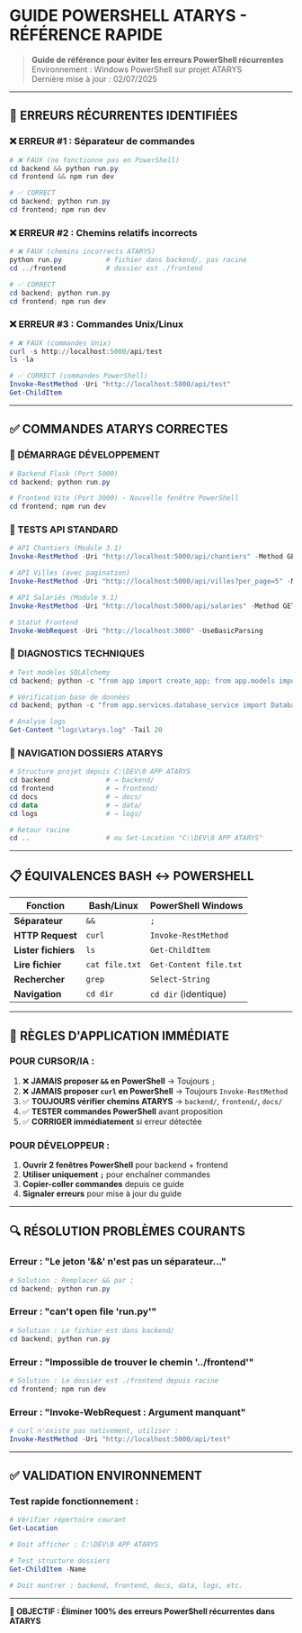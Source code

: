 # GUIDE POWERSHELL ATARYS - RÉFÉRENCE RAPIDE

> **Guide de référence pour éviter les erreurs PowerShell récurrentes**  
> Environnement : Windows PowerShell sur projet ATARYS  
> Dernière mise à jour : 02/07/2025

---

## 🚨 ERREURS RÉCURRENTES IDENTIFIÉES

### ❌ **ERREUR #1 : Séparateur de commandes**
```powershell
# ❌ FAUX (ne fonctionne pas en PowerShell)
cd backend && python run.py
cd frontend && npm run dev

# ✅ CORRECT
cd backend; python run.py
cd frontend; npm run dev
```

### ❌ **ERREUR #2 : Chemins relatifs incorrects**
```powershell
# ❌ FAUX (chemins incorrects ATARYS)
python run.py           # fichier dans backend/, pas racine
cd ../frontend          # dossier est ./frontend

# ✅ CORRECT
cd backend; python run.py
cd frontend; npm run dev
```

### ❌ **ERREUR #3 : Commandes Unix/Linux**
```powershell
# ❌ FAUX (commandes Unix)
curl -s http://localhost:5000/api/test
ls -la

# ✅ CORRECT (commandes PowerShell)
Invoke-RestMethod -Uri "http://localhost:5000/api/test"
Get-ChildItem
```

---

## ✅ COMMANDES ATARYS CORRECTES

### **🚀 DÉMARRAGE DÉVELOPPEMENT**
```powershell
# Backend Flask (Port 5000)
cd backend; python run.py

# Frontend Vite (Port 3000) - Nouvelle fenêtre PowerShell
cd frontend; npm run dev
```

### **🧪 TESTS API STANDARD**
```powershell
# API Chantiers (Module 3.1)
Invoke-RestMethod -Uri "http://localhost:5000/api/chantiers" -Method GET

# API Villes (avec pagination)
Invoke-RestMethod -Uri "http://localhost:5000/api/villes?per_page=5" -Method GET

# API Salariés (Module 9.1)
Invoke-RestMethod -Uri "http://localhost:5000/api/salaries" -Method GET

# Statut Frontend
Invoke-WebRequest -Uri "http://localhost:3000" -UseBasicParsing
```

### **🔧 DIAGNOSTICS TECHNIQUES**
```powershell
# Test modèles SQLAlchemy
cd backend; python -c "from app import create_app; from app.models import Chantier, Devis, EtatChantier; app=create_app(); app.app_context().push(); print(f'🏗️ Module 3: Chantiers & Devis: {Chantier.query.count()}, Devis: {Devis.query.count()}, États: {EtatChantier.query.count()}')"

# Vérification base de données
cd backend; python -c "from app.services.database_service import DatabaseService; from app import create_app; app=create_app(); app.app_context().push(); print('Tables:', DatabaseService.get_all_tables())"

# Analyse logs
Get-Content "logs\atarys.log" -Tail 20
```

### **📁 NAVIGATION DOSSIERS ATARYS**
```powershell
# Structure projet depuis C:\DEV\0 APP ATARYS
cd backend              # → backend/
cd frontend             # → frontend/
cd docs                 # → docs/
cd data                 # → data/
cd logs                 # → logs/

# Retour racine
cd ..                   # ou Set-Location "C:\DEV\0 APP ATARYS"
```

---

## 📋 ÉQUIVALENCES BASH ↔ POWERSHELL

| Fonction | Bash/Linux | PowerShell Windows |
|----------|------------|-------------------|
| **Séparateur** | `&&` | `;` |
| **HTTP Request** | `curl` | `Invoke-RestMethod` |
| **Lister fichiers** | `ls` | `Get-ChildItem` |
| **Lire fichier** | `cat file.txt` | `Get-Content file.txt` |
| **Rechercher** | `grep` | `Select-String` |
| **Navigation** | `cd dir` | `cd dir` (identique) |

---

## 🎯 RÈGLES D'APPLICATION IMMÉDIATE

### **POUR CURSOR/IA :**
1. ❌ **JAMAIS proposer `&&` en PowerShell** → Toujours `;`
2. ❌ **JAMAIS proposer `curl` en PowerShell** → Toujours `Invoke-RestMethod`
3. ✅ **TOUJOURS vérifier chemins ATARYS** → `backend/`, `frontend/`, `docs/`
4. ✅ **TESTER commandes PowerShell** avant proposition
5. ✅ **CORRIGER immédiatement** si erreur détectée

### **POUR DÉVELOPPEUR :**
1. **Ouvrir 2 fenêtres PowerShell** pour backend + frontend
2. **Utiliser uniquement `;`** pour enchaîner commandes
3. **Copier-coller commandes** depuis ce guide
4. **Signaler erreurs** pour mise à jour du guide

---

## 🔍 RÉSOLUTION PROBLÈMES COURANTS

### **Erreur : "Le jeton '&&' n'est pas un séparateur..."**
```powershell
# Solution : Remplacer && par ;
cd backend; python run.py
```

### **Erreur : "can't open file 'run.py'"**
```powershell
# Solution : Le fichier est dans backend/
cd backend; python run.py
```

### **Erreur : "Impossible de trouver le chemin '../frontend'"**
```powershell
# Solution : Le dossier est ./frontend depuis racine
cd frontend; npm run dev
```

### **Erreur : "Invoke-WebRequest : Argument manquant"**
```powershell
# curl n'existe pas nativement, utiliser :
Invoke-RestMethod -Uri "http://localhost:5000/api/test"
```

---

## ✅ VALIDATION ENVIRONNEMENT

### **Test rapide fonctionnement :**
```powershell
# Vérifier répertoire courant
Get-Location

# Doit afficher : C:\DEV\0 APP ATARYS

# Test structure dossiers
Get-ChildItem -Name

# Doit montrer : backend, frontend, docs, data, logs, etc.
```

---

**🎯 OBJECTIF : Éliminer 100% des erreurs PowerShell récurrentes dans ATARYS** 